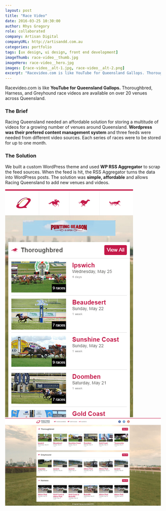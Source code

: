 ```yaml
---
layout: post
title: "Race Video"
date: 2016-03-25 10:30:00
author: Rhys Gregory
role: collaborated
company: Artisan Digital
companyURL: http://artisandd.com.au
categories: portfolio
tags: [ux design, ui design, front end development]
imageThumb: race-video__thumb.jpg
imageHero: race-video__hero.jpg
images: [race-video__alt-1.jpg, race-video__alt-2.png]
excerpt: "Racevideo.com is like YouTube for Queensland Gallops. Thoroughbred, Harness, and Greyhound race videos are available on over 20 venues across Queensland."
---
```

<div class="o-wrapper  o-wrapper--narrow  u-pt  u-pb+" markdown="1">

Racevideo.com is like **YouTube for Queensland Gallops.** Thoroughbred, Harness, and Greyhound race videos are available on over 20 venues across Queensland.

### The Brief
Racing Queensland needed an affordable solution for storing a multitude of videos for a growing number of venues around Queensland. **Wordpress was their prefered content management system** and three feeds were needed from different video sources. Each series of races were to be stored for up to one month.

### The Solution
We built a custom WordPress theme and used **WP RSS Aggregator** to scrap the feed sources. When the feed is hit, the RSS Aggregator turns the data into WordPress posts. The solution was **simple, affordable** and allows Racing Queensland to add new venues and videos.

</div>

<section class="o-band  c-band  u-pb+">
	<div class="o-wrapper  o-wrapper--narrow  u-text-center">
		<div class="o-layout  o-layout--center">
			<div class="o-layout__item  u-1/1">
				<img class="page-portfolio-item-mobile-img  u-mb" src="/img/portfolio/race-video__alt-2.jpg" alt="Race Video">
			</div>
		</div>
		<div>
			<img src="/img/portfolio/race-video__alt-1.jpg" class="c-portfolio-item__img  u-mb+">
		</div>
	</div>
</section>